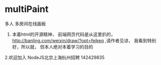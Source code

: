 multiPaint
==========

多人 多房间在线画板

1. 本着html的开源精神， 前端网页代码是从这里扒的， http://banling.com/weixin/draw/?opt=feikeq ,请作者见谅， 我看到特别好，所以就，
但本人绝对本着学习的目的

2.欢迎加入 NodeJS北京上海杭州招聘 142429835


